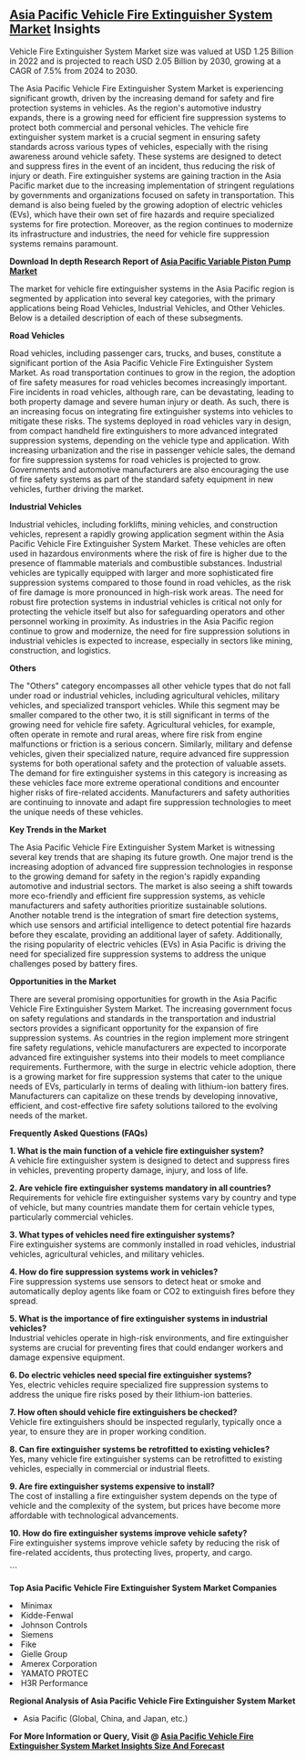 <h2><a href="https://www.verifiedmarketreports.com/download-sample/?rid=234660&amp;utm_source=Github-Feb&amp;utm_medium=219" target="_blank">Asia Pacific Vehicle Fire Extinguisher System Market</a> Insights</h2><p>Vehicle Fire Extinguisher System Market size was valued at USD 1.25 Billion in 2022 and is projected to reach USD 2.05 Billion by 2030, growing at a CAGR of 7.5% from 2024 to 2030.</p><p><p>The Asia Pacific Vehicle Fire Extinguisher System Market is experiencing significant growth, driven by the increasing demand for safety and fire protection systems in vehicles. As the region's automotive industry expands, there is a growing need for efficient fire suppression systems to protect both commercial and personal vehicles. The vehicle fire extinguisher system market is a crucial segment in ensuring safety standards across various types of vehicles, especially with the rising awareness around vehicle safety. These systems are designed to detect and suppress fires in the event of an incident, thus reducing the risk of injury or death. Fire extinguisher systems are gaining traction in the Asia Pacific market due to the increasing implementation of stringent regulations by governments and organizations focused on safety in transportation. This demand is also being fueled by the growing adoption of electric vehicles (EVs), which have their own set of fire hazards and require specialized systems for fire protection. Moreover, as the region continues to modernize its infrastructure and industries, the need for vehicle fire suppression systems remains paramount. <p><strong>Download In depth Research Report of <a href="https://www.verifiedmarketreports.com/download-sample/?rid=236118&amp;utm_source=Pulse-Dec&amp;utm_medium=219" target="_blank">Asia Pacific Variable Piston Pump Market</a></strong></p> The market for vehicle fire extinguisher systems in the Asia Pacific region is segmented by application into several key categories, with the primary applications being Road Vehicles, Industrial Vehicles, and Other Vehicles. Below is a detailed description of each of these subsegments. <p><strong>Road Vehicles</strong></p> <p>Road vehicles, including passenger cars, trucks, and buses, constitute a significant portion of the Asia Pacific Vehicle Fire Extinguisher System Market. As road transportation continues to grow in the region, the adoption of fire safety measures for road vehicles becomes increasingly important. Fire incidents in road vehicles, although rare, can be devastating, leading to both property damage and severe human injury or death. As such, there is an increasing focus on integrating fire extinguisher systems into vehicles to mitigate these risks. The systems deployed in road vehicles vary in design, from compact handheld fire extinguishers to more advanced integrated suppression systems, depending on the vehicle type and application. With increasing urbanization and the rise in passenger vehicle sales, the demand for fire suppression systems for road vehicles is projected to grow. Governments and automotive manufacturers are also encouraging the use of fire safety systems as part of the standard safety equipment in new vehicles, further driving the market. <p><strong>Industrial Vehicles</strong></p> <p>Industrial vehicles, including forklifts, mining vehicles, and construction vehicles, represent a rapidly growing application segment within the Asia Pacific Vehicle Fire Extinguisher System Market. These vehicles are often used in hazardous environments where the risk of fire is higher due to the presence of flammable materials and combustible substances. Industrial vehicles are typically equipped with larger and more sophisticated fire suppression systems compared to those found in road vehicles, as the risk of fire damage is more pronounced in high-risk work areas. The need for robust fire protection systems in industrial vehicles is critical not only for protecting the vehicle itself but also for safeguarding operators and other personnel working in proximity. As industries in the Asia Pacific region continue to grow and modernize, the need for fire suppression solutions in industrial vehicles is expected to increase, especially in sectors like mining, construction, and logistics. <p><strong>Others</strong></p> <p>The "Others" category encompasses all other vehicle types that do not fall under road or industrial vehicles, including agricultural vehicles, military vehicles, and specialized transport vehicles. While this segment may be smaller compared to the other two, it is still significant in terms of the growing need for vehicle fire safety. Agricultural vehicles, for example, often operate in remote and rural areas, where fire risk from engine malfunctions or friction is a serious concern. Similarly, military and defense vehicles, given their specialized nature, require advanced fire suppression systems for both operational safety and the protection of valuable assets. The demand for fire extinguisher systems in this category is increasing as these vehicles face more extreme operational conditions and encounter higher risks of fire-related accidents. Manufacturers and safety authorities are continuing to innovate and adapt fire suppression technologies to meet the unique needs of these vehicles. <p><strong>Key Trends in the Market</strong></p> <p>The Asia Pacific Vehicle Fire Extinguisher System Market is witnessing several key trends that are shaping its future growth. One major trend is the increasing adoption of advanced fire suppression technologies in response to the growing demand for safety in the region's rapidly expanding automotive and industrial sectors. The market is also seeing a shift towards more eco-friendly and efficient fire suppression systems, as vehicle manufacturers and safety authorities prioritize sustainable solutions. Another notable trend is the integration of smart fire detection systems, which use sensors and artificial intelligence to detect potential fire hazards before they escalate, providing an additional layer of safety. Additionally, the rising popularity of electric vehicles (EVs) in Asia Pacific is driving the need for specialized fire suppression systems to address the unique challenges posed by battery fires. <p><strong>Opportunities in the Market</strong></p> <p>There are several promising opportunities for growth in the Asia Pacific Vehicle Fire Extinguisher System Market. The increasing government focus on safety regulations and standards in the transportation and industrial sectors provides a significant opportunity for the expansion of fire suppression systems. As countries in the region implement more stringent fire safety regulations, vehicle manufacturers are expected to incorporate advanced fire extinguisher systems into their models to meet compliance requirements. Furthermore, with the surge in electric vehicle adoption, there is a growing market for fire suppression systems that cater to the unique needs of EVs, particularly in terms of dealing with lithium-ion battery fires. Manufacturers can capitalize on these trends by developing innovative, efficient, and cost-effective fire safety solutions tailored to the evolving needs of the market. <p><strong>Frequently Asked Questions (FAQs)</strong></p> <p><strong>1. What is the main function of a vehicle fire extinguisher system?</strong><br> A vehicle fire extinguisher system is designed to detect and suppress fires in vehicles, preventing property damage, injury, and loss of life. </p> <p><strong>2. Are vehicle fire extinguisher systems mandatory in all countries?</strong><br> Requirements for vehicle fire extinguisher systems vary by country and type of vehicle, but many countries mandate them for certain vehicle types, particularly commercial vehicles. </p> <p><strong>3. What types of vehicles need fire extinguisher systems?</strong><br> Fire extinguisher systems are commonly installed in road vehicles, industrial vehicles, agricultural vehicles, and military vehicles. </p> <p><strong>4. How do fire suppression systems work in vehicles?</strong><br> Fire suppression systems use sensors to detect heat or smoke and automatically deploy agents like foam or CO2 to extinguish fires before they spread. </p> <p><strong>5. What is the importance of fire extinguisher systems in industrial vehicles?</strong><br> Industrial vehicles operate in high-risk environments, and fire extinguisher systems are crucial for preventing fires that could endanger workers and damage expensive equipment. </p> <p><strong>6. Do electric vehicles need special fire extinguisher systems?</strong><br> Yes, electric vehicles require specialized fire suppression systems to address the unique fire risks posed by their lithium-ion batteries. </p> <p><strong>7. How often should vehicle fire extinguishers be checked?</strong><br> Vehicle fire extinguishers should be inspected regularly, typically once a year, to ensure they are in proper working condition. </p> <p><strong>8. Can fire extinguisher systems be retrofitted to existing vehicles?</strong><br> Yes, many vehicle fire extinguisher systems can be retrofitted to existing vehicles, especially in commercial or industrial fleets. </p> <p><strong>9. Are fire extinguisher systems expensive to install?</strong><br> The cost of installing a fire extinguisher system depends on the type of vehicle and the complexity of the system, but prices have become more affordable with technological advancements. </p> <p><strong>10. How do fire extinguisher systems improve vehicle safety?</strong><br> Fire extinguisher systems improve vehicle safety by reducing the risk of fire-related accidents, thus protecting lives, property, and cargo. </p> ```</p><p><strong>Top Asia Pacific Vehicle Fire Extinguisher System Market Companies</strong></p><div data-test-id=""><p><li>Minimax</li><li> Kidde-Fenwal</li><li> Johnson Controls</li><li> Siemens</li><li> Fike</li><li> Gielle Group</li><li> Amerex Corporation</li><li> YAMATO PROTEC</li><li> H3R Performance</li></p><div><strong>Regional Analysis of&nbsp;Asia Pacific Vehicle Fire Extinguisher System Market</strong></div><ul><li dir="ltr"><p dir="ltr">Asia Pacific (Global, China, and Japan, etc.)</p></li></ul><p><strong>For More Information or Query, Visit @&nbsp;</strong><strong><a href="https://www.verifiedmarketreports.com/product/vehicle-fire-extinguisher-system-market/?utm_source=Github-Feb&amp;utm_medium=219" target="_blank">Asia Pacific Vehicle Fire Extinguisher System Market Insights Size And Forecast</a></strong></p></div><h2>&nbsp;</h2><div data-test-id="">&nbsp;</div>
